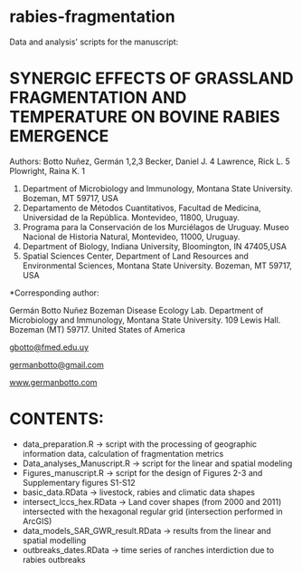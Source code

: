 # rabies-fragmentation

Data and analysis' scripts for the manuscript: 

# SYNERGIC EFFECTS OF GRASSLAND FRAGMENTATION AND TEMPERATURE ON BOVINE RABIES EMERGENCE

Authors:
Botto Nuñez, Germán 1,2,3
Becker, Daniel J. 4 
Lawrence, Rick L. 5
Plowright, Raina K. 1

1. Department of Microbiology and Immunology, Montana State University. Bozeman, MT 59717, USA 
2. Departamento de Métodos Cuantitativos, Facultad de Medicina, Universidad de la República. Montevideo, 11800, Uruguay. 
3. Programa para la Conservación de los Murciélagos de Uruguay. Museo Nacional de Historia Natural, Montevideo, 11000, Uruguay. 
4. Department of Biology, Indiana University, Bloomington, IN 47405,USA
5. Spatial Sciences Center, Department of Land Resources and Environmental Sciences, Montana State University. Bozeman, MT 59717, USA

*Corresponding author:

Germán Botto Nuñez
Bozeman Disease Ecology Lab. Department of Microbiology and Immunology, Montana State University.
109 Lewis Hall. Bozeman (MT) 59717. United States of America

gbotto@fmed.edu.uy 

germanbotto@gmail.com

www.germanbotto.com




# CONTENTS:

- data_preparation.R -> script with the processing of geographic information data, calculation of fragmentation metrics
- Data_analyses_Manuscript.R -> script for the linear and spatial modeling
- Figures_manuscript.R -> script for the design of Figures 2-3 and Supplementary figures S1-S12
- basic_data.RData -> livestock, rabies and climatic data shapes
- intersect_lccs_hex.RData -> Land cover shapes (from 2000 and 2011) intersected with the hexagonal regular grid (intersection performed in ArcGIS)
- data_models_SAR_GWR_result.RData -> results from the linear and spatial modelling 
- outbreaks_dates.RData -> time series of ranches interdiction due to rabies outbreaks

